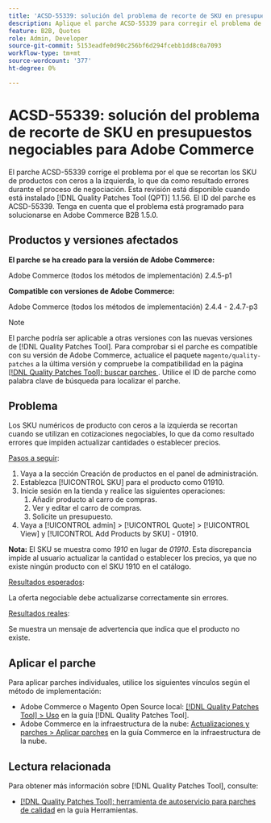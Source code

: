 ```yaml
---
title: 'ACSD-55339: solución del problema de recorte de SKU en presupuestos negociables para Adobe Commerce'
description: Aplique el parche ACSD-55339 para corregir el problema de Adobe Commerce en el que se recortan los SKU de productos con ceros a la izquierda, lo que provoca errores de negociación.
feature: B2B, Quotes
role: Admin, Developer
source-git-commit: 5153eadfe0d90c256bf6d294fcebb1dd8c0a7093
workflow-type: tm+mt
source-wordcount: '377'
ht-degree: 0%

---
```


# ACSD-55339: solución del problema de recorte de SKU en presupuestos negociables para Adobe Commerce

El parche ACSD-55339 corrige el problema por el que se recortan los SKU de productos con ceros a la izquierda, lo que da como resultado errores durante el proceso de negociación. Esta revisión está disponible cuando está instalado [!DNL Quality Patches Tool (QPT)] 1.1.56. El ID del parche es ACSD-55339. Tenga en cuenta que el problema está programado para solucionarse en Adobe Commerce B2B 1.5.0.

## Productos y versiones afectados

**El parche se ha creado para la versión de Adobe Commerce:**

Adobe Commerce (todos los métodos de implementación) 2.4.5-p1

**Compatible con versiones de Adobe Commerce:**

Adobe Commerce (todos los métodos de implementación) 2.4.4 - 2.4.7-p3

>[!NOTE]
>
>El parche podría ser aplicable a otras versiones con las nuevas versiones de [!DNL Quality Patches Tool]. Para comprobar si el parche es compatible con su versión de Adobe Commerce, actualice el paquete `magento/quality-patches` a la última versión y compruebe la compatibilidad en la página [[!DNL Quality Patches Tool]: buscar parches ](https://experienceleague.adobe.com/tools/commerce-quality-patches/index.html). Utilice el ID de parche como palabra clave de búsqueda para localizar el parche.

## Problema

Los SKU numéricos de producto con ceros a la izquierda se recortan cuando se utilizan en cotizaciones negociables, lo que da como resultado errores que impiden actualizar cantidades o establecer precios.

<u>Pasos a seguir</u>:

1. Vaya a la sección Creación de productos en el panel de administración.
1. Establezca [!UICONTROL SKU] para el producto como 01910.
1. Inicie sesión en la tienda y realice las siguientes operaciones:
   1. Añadir producto al carro de compras.
   1. Ver y editar el carro de compras.
   1. Solicite un presupuesto.
1. Vaya a [!UICONTROL admin] > [!UICONTROL Quote] > [!UICONTROL View] y [!UICONTROL Add Products by SKU] - 01910.

**Nota:** El SKU se muestra como *1910* en lugar de *01910*. Esta discrepancia impide al usuario actualizar la cantidad o establecer los precios, ya que no existe ningún producto con el SKU 1910 en el catálogo.

<u>Resultados esperados</u>:

La oferta negociable debe actualizarse correctamente sin errores.

<u>Resultados reales</u>:

Se muestra un mensaje de advertencia que indica que el producto no existe.

## Aplicar el parche

Para aplicar parches individuales, utilice los siguientes vínculos según el método de implementación:

* Adobe Commerce o Magento Open Source local: [[!DNL Quality Patches Tool] > Uso](/help/tools/quality-patches-tool/usage.md) en la guía [!DNL Quality Patches Tool].
* Adobe Commerce en la infraestructura de la nube: [Actualizaciones y parches > Aplicar parches](https://experienceleague.adobe.com/docs/commerce-cloud-service/user-guide/develop/upgrade/apply-patches.html) en la guía Commerce en la infraestructura de la nube.


## Lectura relacionada

Para obtener más información sobre [!DNL Quality Patches Tool], consulte:

* [[!DNL Quality Patches Tool]: herramienta de autoservicio para parches de calidad](/help/tools/quality-patches-tool/quality-patches-tool-to-self-serve-quality-patches.md) en la guía Herramientas.
